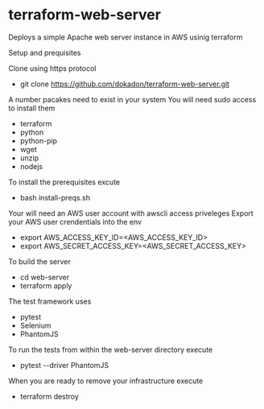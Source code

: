 # terraform-web-server
Deploys a simple Apache web server instance in AWS usinig terraform

Setup and prequisites

Clone using https protocol
*  git clone https://github.com/dokadon/terraform-web-server.git

A number pacakes need to exist in your system
You will need sudo access to install them
* terraform
* python
* python-pip
* wget
* unzip
* nodejs

To install the prerequisites excute
* bash install-preqs.sh

Your will need an AWS user account with awscli access priveleges
Export your AWS user crendentials into the env
* export AWS_ACCESS_KEY_ID=<AWS_ACCESS_KEY_ID>
* export AWS_SECRET_ACCESS_KEY=<AWS_SECRET_ACCESS_KEY>

To build the server
* cd web-server
* terraform apply

The test framework uses
* pytest
* Selenium
* PhantomJS

To run the tests from within the web-server directory execute
* pytest --driver PhantomJS

When you are ready to remove your infrastructure execute
* terraform destroy
